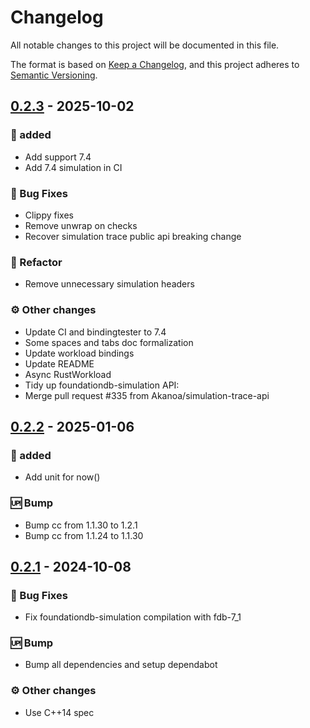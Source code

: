 # Changelog

All notable changes to this project will be documented in this file.

The format is based on [Keep a Changelog](https://keepachangelog.com/en/1.0.0/),
and this project adheres to [Semantic Versioning](https://semver.org/spec/v2.0.0.html).

## [0.2.3] - 2025-10-02

### <!-- 0 -->🚀 added

- Add support 7.4
- Add 7.4 simulation in CI

### <!-- 1 -->🐛 Bug Fixes

- Clippy fixes
- Remove unwrap on checks
- Recover simulation trace public api breaking change

### <!-- 2 -->🚜 Refactor

- Remove unnecessary simulation headers

### <!-- 4 -->⚙️ Other changes

- Update CI and bindingtester to 7.4
- Some spaces and tabs doc formalization
- Update workload bindings
- Update README
- Async RustWorkload
- Tidy up foundationdb-simulation API:
- Merge pull request #335 from Akanoa/simulation-trace-api

[0.2.3]: https://github.com/foundationdb-rs}/foundationdb-rs/compare/0.2.2..0.2.3


## [0.2.2] - 2025-01-06

### <!-- 0 -->🚀 added

- Add unit for now()

### <!-- 3 -->🆙 Bump

- Bump cc from 1.1.30 to 1.2.1
- Bump cc from 1.1.24 to 1.1.30

[0.2.2]: https://github.com/foundationdb-rs}/foundationdb-rs/compare/0.2.1..0.2.2

## [0.2.1] - 2024-10-08

### <!-- 1 -->🐛 Bug Fixes

- Fix foundationdb-simulation compilation with fdb-7_1

### <!-- 3 -->🆙 Bump

- Bump all dependencies and setup dependabot

### <!-- 4 -->⚙️ Other changes

- Use C++14 spec

[0.2.1]: https://github.com/foundationdb-rs}/foundationdb-rs/compare/0.2.0..0.2.1

